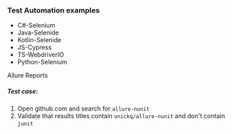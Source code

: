 ### Test Automation examples
- C#-Selenium
- Java-Selenide
- Kotlin-Selenide
- JS-Cypress
- TS-WebdriverIO
- Python-Selenium

Allure Reports

##### Test case:
1) Open github.com and search for `allure-nunit`
2) Validate that results titles contain `unickq/allure-nunit` and don't contain `junit`
